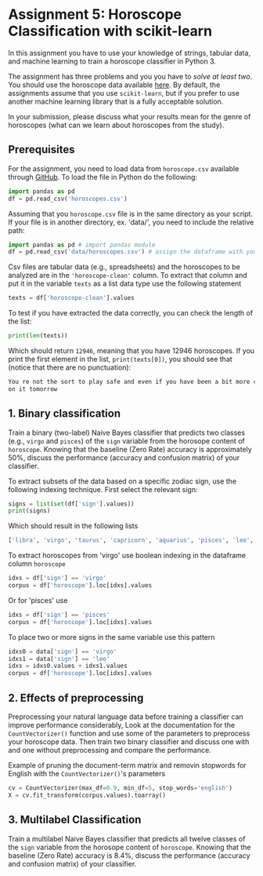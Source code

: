 # Assignment 5: Horoscope Classification with scikit-learn #

In this assignment you have to use your knowledge of strings, tabular data, and machine learning to train a horoscope classifier in Python 3. 

The assignment has three problems and you you have to _solve at least two_. You should use the horoscope data available [here](https://github.com/CHCAA-EDUX/Programming-for-the-Humanities-E21/blob/main/dat/horoscopes.csv). By default, the assignments assume that you use `scikit-learn`, but if you prefer to use another machine learning library that is a fully acceptable solution.

In your submission, please discuss what your results mean for the genre of horoscopes (what can we learn about horoscopes from the study).

## Prerequisites ##

For the assignment, you need to load data from `horoscope.csv` available through [GitHub](https://raw.githubusercontent.com/CHCAA-EDUX/Programming-for-the-Humanities-E21/main/dat/horoscopes.csv). To load the file in Python do the following:

```py
import pandas as pd
df = pd.read_csv('horoscopes.csv')
```

Assuming that you `horoscope.csv` file is in the same directory as your script. If your file is in another directory, ex. 'data/', you need to include the relative path:

```py
import pandas as pd # import pandas module
df = pd.read_csv('data/horoscopes.csv') # assign the dataframe with your data to variable 'df'
```

Csv files are tabular data (e.g., spreadsheets) and the horoscopes to be analyzed are in the `'horoscope-clean'` column. To extract that column and put it in the variable `texts` as a list data type use the following statement

```py
texts = df['horoscope-clean'].values
```

To test if you have extracted the data correctly, you can check the length of the list:

```py
print(len(texts))
```

Which should return `12946`, meaning that you have 12946 horoscopes. If you print the first element in the list, `print(texts[0])`, you should see that (notice that there are no punctuation):

```sh
You re not the sort to play safe and even if you have been a bit more cautious than usual in recent weeks you will more than make up for it over the next few days Plan your new adventure today and start working
on it tomorrow
```

## 1. Binary classification ##

Train a binary (two-label) Naive Bayes classifier that predicts two classes (e.g., `virgo` and `pisces`) of the `sign` variable from the horosope content of `horoscope`. Knowing that the baseline (Zero Rate) accuracy is approximately 50%, discuss the performance (accuracy and confusion matrix) of your classifier. 

To extract subsets of the data based on a specific zodiac sign, use the following indexing technique. First select the relevant sign:

```py
signs = list(set(df['sign'].values))
print(signs)
```

Which should result in the following lists

```sh
['libra', 'virgo', 'taurus', 'capricorn', 'aquarius', 'pisces', 'leo', 'gemini', 'scorpio', 'sagittarius', 'aries', 'cancer']
```

To extract horoscopes from 'virgo' use boolean indexing in the dataframe column `horoscope`

```py
idxs = df['sign'] == 'virgo'
corpus = df['horoscope'].loc[idxs].values
```

Or for 'pisces' use

```py
idxs = df['sign'] == 'pisces'
corpus = df['horoscope'].loc[idxs].values
```

To place two or more signs in the same variable use this pattern

```py
idxs0 = data['sign'] == 'virgo'
idxs1 = data['sign'] == 'leo'
idxs = idxs0.values + idxs1.values
corpus = df['horoscope'].loc[idxs].values
```

## 2. Effects of preprocessing ##

Preprocessing your natural language data before training a classifier can improve performance considerably, Look at the documentation for the `CountVectorizer()` function and use some of the parameters to preprocess your horoscope data. Then train two binary classifier and discuss one with and one without preprocessing and compare the performance.

Example of pruning the document-term matrix and removin stopwords for English with the `CountVectorizer()`'s parameters

```py
cv = CountVectorizer(max_df=0.9, min_df=5, stop_words='english')
X = cv.fit_transform(corpus.values).toarray()
```

## 3. Multilabel Classification ##

Train a multilabel Naive Bayes classifier that predicts all twelve classes of the `sign` variable from the horosope content of `horoscope`. Knowing that the baseline (Zero Rate) accuracy is 8.4%, discuss the performance (accuracy and confusion matrix) of your classifier. 
